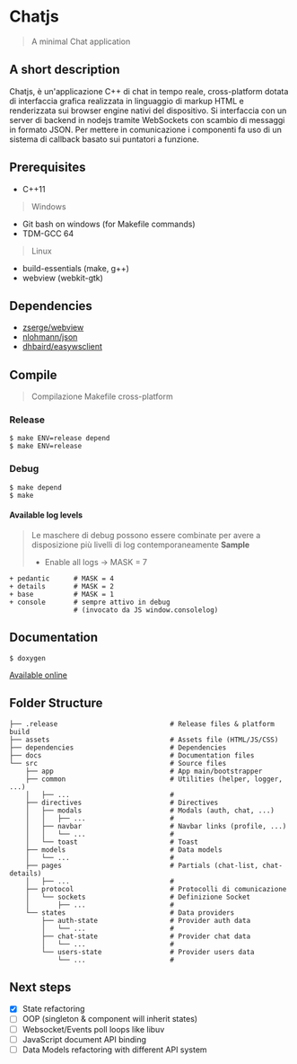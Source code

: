 # Chatjs
> A minimal Chat application

## A short description
Chatjs, è un'applicazione C++ di chat in tempo reale, cross-platform dotata di interfaccia grafica realizzata in linguaggio di markup HTML e renderizzata sui browser engine nativi del dispositivo. 
Si interfaccia con un server di backend in nodejs tramite WebSockets con scambio di messaggi in formato JSON.
Per mettere in comunicazione i componenti fa uso di un sistema di callback basato sui puntatori a funzione.

## Prerequisites
* C++11

> Windows
* Git bash on windows (for Makefile commands)
* TDM-GCC 64

> Linux
* build-essentials (make, g++)
* webview (webkit-gtk)

## Dependencies
* [zserge/webview](https://github.com/zserge/webview)
* [nlohmann/json](https://github.com/nlohmann/json)
* [dhbaird/easywsclient](https://github.com/dhbaird/easywsclient)

## Compile
> Compilazione Makefile cross-platform

### Release
```
$ make ENV=release depend
$ make ENV=release
```

### Debug
```
$ make depend
$ make
```

#### Available log levels
> Le maschere di debug possono essere combinate per avere a disposizione più livelli di log contemporaneamente
**Sample**
> - Enable all logs &rarr; MASK = 7

```
+ pedantic      # MASK = 4
+ details       # MASK = 2
+ base          # MASK = 1
+ console       # sempre attivo in debug 
                # (invocato da JS window.consolelog)
```

## Documentation
```
$ doxygen
```
[Available online](https://guertz.github.io/chatjs-client/html/)

## Folder Structure
```
├── .release                            # Release files & platform build
├── assets                              # Assets file (HTML/JS/CSS)
├── dependencies                        # Dependencies
├── docs                                # Documentation files
└── src                                 # Source files
    ├── app                             # App main/bootstrapper
    ├── common                          # Utilities (helper, logger, ...)
    │   ├── ...                         #
    ├── directives                      # Directives
    │   ├── modals                      # Modals (auth, chat, ...)
    │   │   ├── ...                     #
    │   ├── navbar                      # Navbar links (profile, ...)
    │   │   └── ...                     #
    │   └── toast                       # Toast
    ├── models                          # Data models
    │   └── ...                         #
    ├── pages                           # Partials (chat-list, chat-details)
    │   ├── ...                         #
    ├── protocol                        # Protocolli di comunicazione
    │   └── sockets                     # Definizione Socket 
    │       ├── ...                     #
    └── states                          # Data providers
        ├── auth-state                  # Provider auth data
        │   └── ...                     #       
        ├── chat-state                  # Provider chat data
        │   └── ...                     #
        └── users-state                 # Provider users data
            └── ...                     #
```
## Next steps
- [x] State refactoring
- [ ] OOP (singleton & component will inherit states)
- [ ] Websocket/Events poll loops like libuv
- [ ] JavaScript document API binding
- [ ] Data Models refactoring with different API system